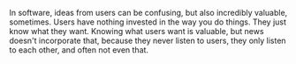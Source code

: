 In software, ideas from users can be confusing, but also incredibly valuable, sometimes. Users have nothing invested in the way you do things. They just know what they want. Knowing what users want is valuable, but news doesn't incorporate that, because they never listen to users, they only listen to each other, and often not even that.
